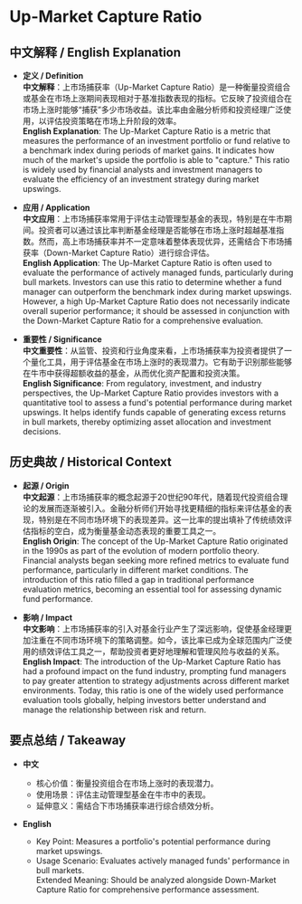 # Up-Market Capture Ratio

## 中文解释 / English Explanation

* **定义 / Definition**  
  **中文解释**：上市场捕获率（Up-Market Capture Ratio）是一种衡量投资组合或基金在市场上涨期间表现相对于基准指数表现的指标。它反映了投资组合在市场上涨时能够“捕获”多少市场收益。该比率由金融分析师和投资经理广泛使用，以评估投资策略在市场上升阶段的效率。  
  **English Explanation**: The Up-Market Capture Ratio is a metric that measures the performance of an investment portfolio or fund relative to a benchmark index during periods of market gains. It indicates how much of the market's upside the portfolio is able to "capture." This ratio is widely used by financial analysts and investment managers to evaluate the efficiency of an investment strategy during market upswings.

* **应用 / Application**  
  **中文应用**：上市场捕获率常用于评估主动管理型基金的表现，特别是在牛市期间。投资者可以通过该比率判断基金经理是否能够在市场上涨时超越基准指数。然而，高上市场捕获率并不一定意味着整体表现优异，还需结合下市场捕获率（Down-Market Capture Ratio）进行综合评估。  
  **English Application**: The Up-Market Capture Ratio is often used to evaluate the performance of actively managed funds, particularly during bull markets. Investors can use this ratio to determine whether a fund manager can outperform the benchmark index during market upswings. However, a high Up-Market Capture Ratio does not necessarily indicate overall superior performance; it should be assessed in conjunction with the Down-Market Capture Ratio for a comprehensive evaluation.

* **重要性 / Significance**  
  **中文重要性**：从监管、投资和行业角度来看，上市场捕获率为投资者提供了一个量化工具，用于评估基金在市场上涨时的表现潜力。它有助于识别那些能够在牛市中获得超额收益的基金，从而优化资产配置和投资决策。  
  **English Significance**: From regulatory, investment, and industry perspectives, the Up-Market Capture Ratio provides investors with a quantitative tool to assess a fund's potential performance during market upswings. It helps identify funds capable of generating excess returns in bull markets, thereby optimizing asset allocation and investment decisions.

## 历史典故 / Historical Context

* **起源 / Origin**  
  **中文起源**：上市场捕获率的概念起源于20世纪90年代，随着现代投资组合理论的发展而逐渐被引入。金融分析师们开始寻找更精细的指标来评估基金的表现，特别是在不同市场环境下的表现差异。这一比率的提出填补了传统绩效评估指标的空白，成为衡量基金动态表现的重要工具之一。  
  **English Origin**: The concept of the Up-Market Capture Ratio originated in the 1990s as part of the evolution of modern portfolio theory. Financial analysts began seeking more refined metrics to evaluate fund performance, particularly in different market conditions. The introduction of this ratio filled a gap in traditional performance evaluation metrics, becoming an essential tool for assessing dynamic fund performance.

* **影响 / Impact**  
  **中文影响**：上市场捕获率的引入对基金行业产生了深远影响，促使基金经理更加注重在不同市场环境下的策略调整。如今，该比率已成为全球范围内广泛使用的绩效评估工具之一，帮助投资者更好地理解和管理风险与收益的关系。  
  **English Impact**: The introduction of the Up-Market Capture Ratio has had a profound impact on the fund industry, prompting fund managers to pay greater attention to strategy adjustments across different market environments. Today, this ratio is one of the widely used performance evaluation tools globally, helping investors better understand and manage the relationship between risk and return.

## 要点总结 / Takeaway

* **中文**  
  - 核心价值：衡量投资组合在市场上涨时的表现潜力。  
  - 使用场景：评估主动管理型基金在牛市中的表现。  
  - 延伸意义：需结合下市场捕获率进行综合绩效分析。

* **English**  
  - Key Point: Measures a portfolio's potential performance during market upswings.  
  - Usage Scenario: Evaluates actively managed funds' performance in bull markets.  
Extended Meaning: Should be analyzed alongside Down-Market Capture Ratio for comprehensive performance assessment.